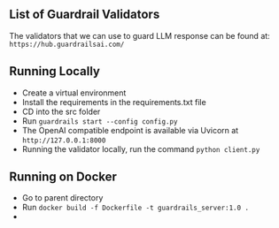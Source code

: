 ## List of Guardrail Validators
The validators that we can use to guard LLM response can be found at: `https://hub.guardrailsai.com/`


## Running Locally
* Create a virtual environment
* Install the requirements in the requirements.txt file
* CD into the src folder
* Run `guardrails start --config config.py`
* The OpenAI compatible endpoint is available via Uvicorn at `http://127.0.0.1:8000`
* Running the validator locally, run the command `python client.py`

## Running on Docker
* Go to parent directory
* Run `docker build -f Dockerfile -t guardrails_server:1.0 .`
* 
